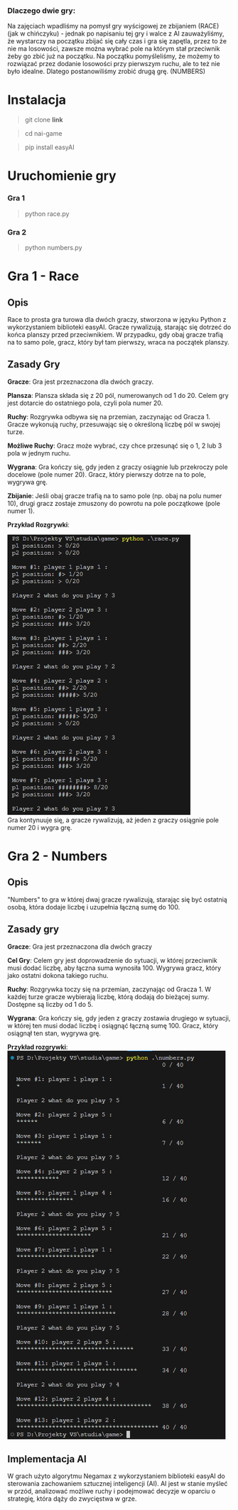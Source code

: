 ### Dlaczego dwie gry:

Na zajęciach wpadliśmy na pomysł gry wyścigowej ze zbijaniem (RACE) (jak w chińczyku) - jednak po napisaniu tej gry i walce z AI zauważyliśmy, że wystarczy na początku zbijać się cały czas i gra się zapętla, przez to że nie ma losowości, zawsze można wybrać pole na którym stał przeciwnik żeby go zbić już na początku. Na początku pomyśleliśmy, że możemy to rozwiązać przez dodanie losowości przy pierwszym ruchu, ale to też nie było idealne. Dlatego postanowiliśmy zrobić drugą grę. (NUMBERS)

# Instalacja

> git clone **link**

> cd nai-game

> pip install easyAI 

# Uruchomienie gry

### Gra 1
> python race.py

### Gra 2
> python numbers.py


# Gra 1 - Race

## Opis

Race to prosta gra turowa dla dwóch graczy, stworzona w języku Python z wykorzystaniem biblioteki easyAI. Gracze rywalizują, starając się dotrzeć do końca planszy przed przeciwnikiem. W przypadku, gdy obaj gracze trafią na to samo pole, gracz, który był tam pierwszy, wraca na początek planszy.

## Zasady Gry

**Gracze**: Gra jest przeznaczona dla dwóch graczy.

**Plansza**: Plansza składa się z 20 pól, numerowanych od 1 do 20. Celem gry jest dotarcie do ostatniego pola, czyli pola numer 20.

**Ruchy**: Rozgrywka odbywa się na przemian, zaczynając od Gracza 1. Gracze wykonują ruchy, przesuwając się o określoną liczbę pól w swojej turze.

**Możliwe Ruchy**: Gracz może wybrać, czy chce przesunąć się o 1, 2 lub 3 pola w jednym ruchu.

**Wygrana**: Gra kończy się, gdy jeden z graczy osiągnie lub przekroczy pole docelowe (pole numer 20). Gracz, który pierwszy dotrze na to pole, wygrywa grę.

**Zbijanie**: Jeśli obaj gracze trafią na to samo pole (np. obaj na polu numer 10), drugi gracz zostaje zmuszony do powrotu na pole początkowe (pole numer 1).

**Przykład Rozgrywki**:

![image](examples/race_example.png)  
Gra kontynuuje się, a gracze rywalizują, aż jeden z graczy osiągnie pole numer 20 i wygra grę.


# Gra 2 - Numbers

## Opis 

"Numbers" to gra w której dwaj gracze rywalizują, starając się być ostatnią osobą, która dodaje liczbę i uzupełnia łączną sumę do 100. 

## Zasady gry

**Gracze**: Gra jest przeznaczona dla dwóch graczy

**Cel Gry**: Celem gry jest doprowadzenie do sytuacji, w której przeciwnik musi dodać liczbę, aby łączna suma wynosiła 100. Wygrywa gracz, który jako ostatni dokona takiego ruchu.

**Ruchy**: Rozgrywka toczy się na przemian, zaczynając od Gracza 1. W każdej turze gracze wybierają liczbę, którą dodają do bieżącej sumy. Dostępne są liczby od 1 do 5.

**Wygrana**: Gra kończy się, gdy jeden z graczy zostawia drugiego w sytuacji, w której ten musi dodać liczbę i osiągnąć łączną sumę 100. Gracz, który osiągnął ten stan, wygrywa grę.

**Przykład rozgrywki**: 
![image](examples/numbers_example.png)  

## Implementacja AI

W grach użyto algorytmu Negamax z wykorzystaniem biblioteki easyAI do sterowania zachowaniem sztucznej inteligencji (AI). AI jest w stanie myśleć w przód, analizować możliwe ruchy i podejmować decyzje w oparciu o strategię, która dąży do zwycięstwa w grze.